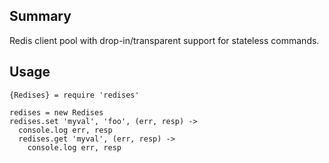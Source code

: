 ## Summary

Redis client pool with drop-in/transparent support for stateless commands.

## Usage

    {Redises} = require 'redises'
    
    redises = new Redises
    redises.set 'myval', 'foo', (err, resp) ->
      console.log err, resp
      redises.get 'myval', (err, resp) ->
        console.log err, resp

